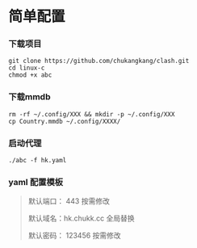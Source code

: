 #  简单配置

### 下载项目

```
git clone https://github.com/chukangkang/clash.git
cd linux-c 
chmod +x abc
```



### 下载mmdb

```
rm -rf ~/.config/XXX && mkdir -p ~/.config/XXX
cp Country.mmdb ~/.config/XXXX/

```

### 启动代理

```
./abc -f hk.yaml
```

### yaml 配置模板

>默认端口： 443  按需修改
>
>默认域名：hk.chukk.cc 全局替换
>
>默认密码： 123456 按需修改

